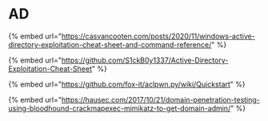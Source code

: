 # AD

{% embed url="https://casvancooten.com/posts/2020/11/windows-active-directory-exploitation-cheat-sheet-and-command-reference/" %}



{% embed url="https://github.com/S1ckB0y1337/Active-Directory-Exploitation-Cheat-Sheet" %}

{% embed url="https://github.com/fox-it/aclpwn.py/wiki/Quickstart" %}

{% embed url="https://hausec.com/2017/10/21/domain-penetration-testing-using-bloodhound-crackmapexec-mimikatz-to-get-domain-admin/" %}



